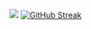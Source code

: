 ![](https://komarev.com/ghpvc/?username=GaiusNale)
[![GitHub Streak](https://streak-stats.demolab.com?user=GaiusNale&theme=dark)](https://git.io/streak-stats)

